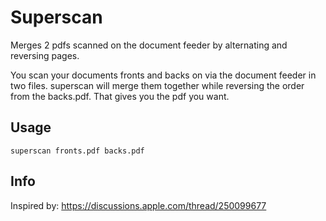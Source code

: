 # Superscan

Merges 2 pdfs scanned on the document feeder by alternating and reversing pages.

You scan your documents fronts and backs on via the document feeder in two files.
superscan will merge them together while reversing the order from the backs.pdf.
That gives you the pdf you want.

## Usage

`superscan fronts.pdf backs.pdf`

## Info

Inspired by: https://discussions.apple.com/thread/250099677